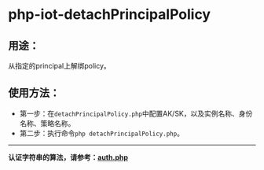 # php-iot-detachPrincipalPolicy

## 用途：

从指定的principal上解绑policy。

## 使用方法：

* 第一步：在`detachPrincipalPolicy.php`中配置AK/SK，以及实例名称、身份名称、策略名称。
* 第二步：执行命令`php detachPrincipalPolicy.php`。

---

**认证字符串的算法，请参考：[auth.php](../../authorization/auth.php)**
